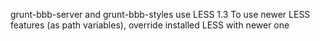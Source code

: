 grunt-bbb-server and grunt-bbb-styles use LESS 1.3
To use newer LESS features (as path variables), override installed LESS with newer one

